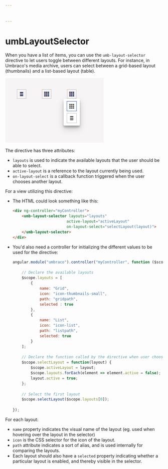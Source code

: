 ```yaml
---


---
```


# umbLayoutSelector

When you have a list of items, you can use the `umb-layout-selector` directive to let users toggle between different layouts. For instance, in Umbraco's media archive, users can select between a grid-based layout (thumbnails) and a list-based layout (table).

![Example of the layout selector](../../../../../11/umbraco-cms/reference/angular/directives/images/umbLayoutSelector.png)

The directive has three attributes:

* `layouts` is used to indicate the available layouts that the user should be able to select.
* `active-layout` is a reference to the layout currently being used.
* `on-layout-select` is a callback function triggered when the user chooses another layout.

For a view utilizing this directive:

*   The HTML could look something like this:

    ```html
    <div ng-controller="myController">
        <umb-layout-selector layouts="layouts"
                            active-layout="activeLayout"
                            on-layout-select="selectLayout(layout)">
        </umb-layout-selector>
    </div>
    ```
*   You'd also need a controller for initializing the different values to be used for the directive:

    ```js
    angular.module("umbraco").controller("myController", function ($scope) {

        // Declare the available layouts
        $scope.layouts = [
            {
                name: "Grid",
                icon: "icon-thumbnails-small",
                path: "gridpath",
                selected : true
            },
            {
                name: "List",
                icon: "icon-list",
                path: "listpath",
                selected: true
            }
        ];

        // Declare the function called by the directive when user chooses another layout
        $scope.selectLayout = function(layout) {
            $scope.activeLayout = layout;
            $scope.layouts.forEach(element => element.active = false);
            layout.active = true;
        };

        // Select the first layout
        $scope.selectLayout($scope.layouts[0]);

    });
    ```

For each layout:

* `name` property indicates the visual name of the layout (eg. used when hovering over the layout in the selector)
* `icon` is the CSS selector for the icon of the layout.
* `path` attribute indicates a sort of alias, and is used internally for comparing the layouts.
* Each layout should also have a `selected` property indicating whether a particular layout is enabled, and thereby visible in the selector.
